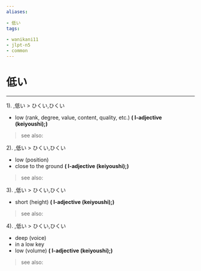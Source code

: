 ```yaml
---
aliases:
    
- 低い
tags:
    
- wanikani11
- jlpt-n5
- common
---
```


# 低い
---
1).
,低い > ひくい,ひくい

- low (rank, degree, value, content, quality, etc.)
**( I-adjective (keiyoushi);)**
> see also: 
            
2).
,低い > ひくい,ひくい

- low (position)
- close to the ground
**( I-adjective (keiyoushi);)**
> see also: 
            
3).
,低い > ひくい,ひくい

- short (height)
**( I-adjective (keiyoushi);)**
> see also: 
            
4).
,低い > ひくい,ひくい

- deep (voice)
- in a low key
- low (volume)
**( I-adjective (keiyoushi);)**
> see also: 
            